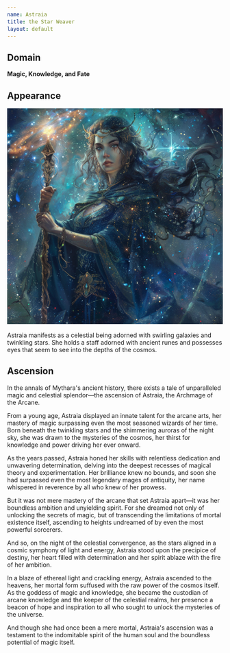 ```yaml
---
name: Astraia
title: the Star Weaver
layout: default
---
```


## Domain
**Magic, Knowledge, and Fate**

## Appearance

![Astraia, the Star Weaver](../images/narwhalofwar_Astraia_the_Star_Weaver_manifests_as_a_celestial_b_8e032499-e3d4-4c9b-91bf-61a9afa51de0.png)

Astraia manifests as a celestial being adorned with swirling galaxies and twinkling stars. She holds a staff adorned with ancient runes and possesses eyes that seem to see into the depths of the cosmos.

## Ascension

In the annals of Mythara's ancient history, there exists a tale of unparalleled magic and celestial splendor—the ascension of Astraia, the Archmage of the Arcane.

From a young age, Astraia displayed an innate talent for the arcane arts, her mastery of magic surpassing even the most seasoned wizards of her time. Born beneath the twinkling stars and the shimmering auroras of the night sky, she was drawn to the mysteries of the cosmos, her thirst for knowledge and power driving her ever onward.

As the years passed, Astraia honed her skills with relentless dedication and unwavering determination, delving into the deepest recesses of magical theory and experimentation. Her brilliance knew no bounds, and soon she had surpassed even the most legendary mages of antiquity, her name whispered in reverence by all who knew of her prowess.

But it was not mere mastery of the arcane that set Astraia apart—it was her boundless ambition and unyielding spirit. For she dreamed not only of unlocking the secrets of magic, but of transcending the limitations of mortal existence itself, ascending to heights undreamed of by even the most powerful sorcerers.

And so, on the night of the celestial convergence, as the stars aligned in a cosmic symphony of light and energy, Astraia stood upon the precipice of destiny, her heart filled with determination and her spirit ablaze with the fire of her ambition.

In a blaze of ethereal light and crackling energy, Astraia ascended to the heavens, her mortal form suffused with the raw power of the cosmos itself. As the goddess of magic and knowledge, she became the custodian of arcane knowledge and the keeper of the celestial realms, her presence a beacon of hope and inspiration to all who sought to unlock the mysteries of the universe.

And though she had once been a mere mortal, Astraia's ascension was a testament to the indomitable spirit of the human soul and the boundless potential of magic itself.
